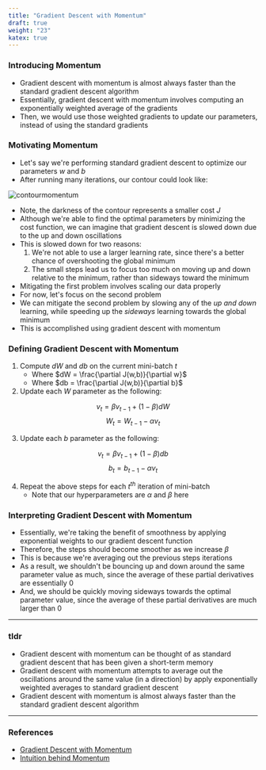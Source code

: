 ```yaml
---
title: "Gradient Descent with Momentum"
draft: true
weight: "23"
katex: true
---
```


### Introducing Momentum
- Gradient descent with momentum is almost always faster than the standard gradient descent algorithm
- Essentially, gradient descent with momentum involves computing an exponentially weighted average of the gradients
- Then, we would use those weighted gradients to update our parameters, instead of using the standard gradients

### Motivating Momentum
- Let's say we're performing standard gradient descent to optimize our parameters $w$ and $b$
- After running many iterations, our contour could look like:

![contourmomentum](/img/unnormalized_contour.svg)

- Note, the darkness of the contour represents a smaller cost $J$
- Although we're able to find the optimal parameters by minimizing the cost function, we can imagine that gradient descent is slowed down due to the up and down oscillations 
- This is slowed down for two reasons:
	1. We're not able to use a larger learning rate, since there's a better chance of overshooting the global minimum
	2. The small steps lead us to focus too much on moving up and down relative to the minimum, rather than sideways toward the minimum
- Mitigating the first problem involves scaling our data properly
- For now, let's focus on the second problem
- We can mitigate the second problem by slowing any of the *up and down* learning, while speeding up the *sideways* learning towards the global minimum
- This is accomplished using gradient descent with momentum

### Defining Gradient Descent with Momentum
1. Compute $dW$ and $db$ on the current mini-batch $t$
	- Where $dW = \frac{\partial J(w,b)}{\partial w}$
	- Where $db = \frac{\partial J(w,b)}{\partial b}$
2. Update each $W$ parameter as the following:

$$ v_{t} = \beta v_{t-1} + (1-\beta)dW $$
$$ W_{t} = W_{t-1} - \alpha v_{t} $$

3. Update each $b$ parameter as the following:

$$ v_{t} = \beta v_{t-1} + (1-\beta)db $$
$$ b_{t} = b_{t-1} - \alpha v_{t} $$

4. Repeat the above steps for each $t^{th}$ iteration of mini-batch
	- Note that our hyperparameters are $\alpha$ and $\beta$ here

### Interpreting Gradient Descent with Momentum
- Essentially, we're taking the benefit of smoothness by applying exponential weights to our gradient descent function
- Therefore, the steps should become smoother as we increase $\beta$
- This is because we're averaging out the previous steps iterations
- As a result, we shouldn't be bouncing up and down around the same parameter value as much, since the average of these partial derivatives are essentially $0$
- And, we should be quickly moving sideways towards the optimal parameter value, since the average of these partial derivatives are much larger than $0$

---

### tldr
- Gradient descent with momentum can be thought of as standard gradient descent that has been given a short-term memory
- Gradient descent with momentum attempts to average out the oscillations around the same value (in a direction) by apply exponentially weighted averages to standard gradient descent
- Gradient descent with momentum is almost always faster than the standard gradient descent algorithm

---

### References
- [Gradient Descent with Momentum](https://www.youtube.com/watch?v=k8fTYJPd3_I&list=PLkDaE6sCZn6Hn0vK8co82zjQtt3T2Nkqc&index=20)
- [Intuition behind Momentum](https://distill.pub/2017/momentum/)
